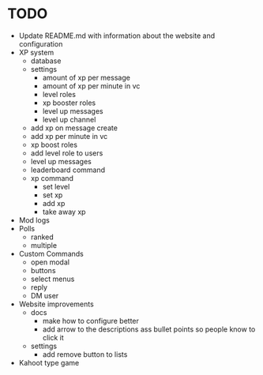 # TODO
- Update README.md with information about the website and configuration
- XP system
    - database
    - settings
        - amount of xp per message
        - amount of xp per minute in vc
        - level roles
        - xp booster roles
        - level up messages
        - level up channel
    - add xp on message create
    - add xp per minute in vc
    - xp boost roles
    - add level role to users
    - level up messages
    - leaderboard command
    - xp command
        - set level
        - set xp
        - add xp
        - take away xp
- Mod logs
- Polls
    - ranked
    - multiple
- Custom Commands
    - open modal
    - buttons
    - select menus
    - reply
    - DM user
- Website improvements 
    - docs
        - make how to configure better
        - add arrow to the descriptions ass bullet points so people know to click it
    - settings
        - add remove button to lists
- Kahoot type game